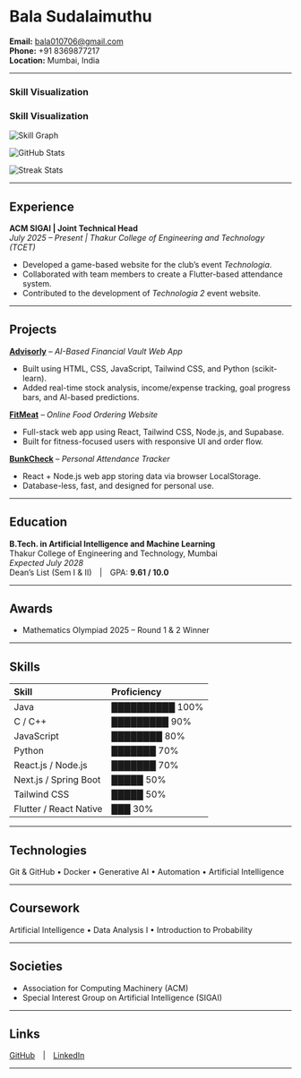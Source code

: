 # Bala Sudalaimuthu

**Email:** [bala010706@gmail.com](mailto:bala010706@gmail.com)  
**Phone:** +91 8369877217  
**Location:** Mumbai, India  

---

### Skill Visualization

### Skill Visualization

![Skill Graph](https://github-readme-stats-git-masterrstaa-rickstaa.vercel.app/api/top-langs/?username=notfawkes&layout=compact&theme=black)

![GitHub Stats](https://github-readme-stats-git-masterrstaa-rickstaa.vercel.app/api?username=notfawkes&show_icons=true&theme=black)

![Streak Stats](https://github-readme-streak-stats.herokuapp.com?user=notfawkes&theme=black)


---

## Experience

**ACM SIGAI | Joint Technical Head**  
*July 2025 – Present | Thakur College of Engineering and Technology (TCET)*  
- Developed a game-based website for the club’s event *Technologia*.  
- Collaborated with team members to create a Flutter-based attendance system.  
- Contributed to the development of *Technologia 2* event website.  

---

## Projects

**[Advisorly](https://advisorly-dobbys-projects-22112754.vercel.app)** – *AI-Based Financial Vault Web App*  
- Built using HTML, CSS, JavaScript, Tailwind CSS, and Python (scikit-learn).  
- Added real-time stock analysis, income/expense tracking, goal progress bars, and AI-based predictions.  

**[FitMeat](https://fit-meat.vercel.app)** – *Online Food Ordering Website*  
- Full-stack web app using React, Tailwind CSS, Node.js, and Supabase.  
- Built for fitness-focused users with responsive UI and order flow.  

**[BunkCheck](https://bunk-check.vercel.app)** – *Personal Attendance Tracker*  
- React + Node.js web app storing data via browser LocalStorage.  
- Database-less, fast, and designed for personal use.  

---

## Education

**B.Tech. in Artificial Intelligence and Machine Learning**  
Thakur College of Engineering and Technology, Mumbai  
*Expected July 2028*  
Dean’s List (Sem I & II) | GPA: **9.61 / 10.0**

---

## Awards

- Mathematics Olympiad 2025 – Round 1 & 2 Winner  

---

## Skills

| Skill | Proficiency |
|:------|:-------------|
| Java | ██████████ 100% |
| C / C++ | █████████ 90% |
| JavaScript | ████████ 80% |
| Python | ███████ 70% |
| React.js / Node.js | ███████ 70% |
| Next.js / Spring Boot | █████ 50% |
| Tailwind CSS | █████ 50% |
| Flutter / React Native | ███ 30% |

---


## Technologies
Git & GitHub • Docker • Generative AI • Automation • Artificial Intelligence  

---

## Coursework
Artificial Intelligence • Data Analysis I • Introduction to Probability  

---

## Societies
- Association for Computing Machinery (ACM)  
- Special Interest Group on Artificial Intelligence (SIGAI)  

---

## Links
[GitHub](https://github.com/notfawkes) | [LinkedIn](https://www.linkedin.com/in/bala-sudalaimuthu-a34b53355)

---

